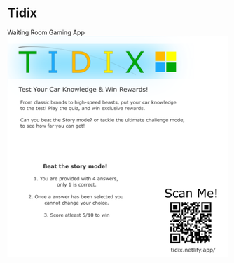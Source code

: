 # Tidix
Waiting Room Gaming App
![Game Advert](https://github.com/OliShah/Tidix/blob/main/TIDIX_advert_post.png?raw=true)
